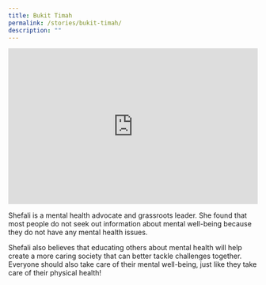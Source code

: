 ```yaml
---
title: Bukit Timah
permalink: /stories/bukit-timah/
description: ""
---
```

<iframe allowfullscreen="" allow="accelerometer; autoplay; clipboard-write; encrypted-media; gyroscope; picture-in-picture; web-share" frameborder="0" title="YouTube video player" src="https://www.youtube.com/embed/0-JJRdoqPQs" height="315" width="100%"></iframe>

Shefali is a mental health advocate and grassroots leader. She found that most people do not seek out information about mental well-being because they do not have any mental health issues. 

Shefali also   believes that educating others about mental health will help create a more caring society that can better  tackle challenges together.  Everyone should also take care of their mental well-being, just like they take care of their physical health!